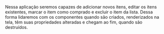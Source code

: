 Nessa aplicação seremos capazes de adicionar novos itens, editar os itens existentes, marcar o item como comprado e excluir o item da lista. Dessa forma lidaremos com os componentes quando são criados, renderizados na tela, têm suas propriedades alteradas e chegam ao fim, quando são destruídos.
